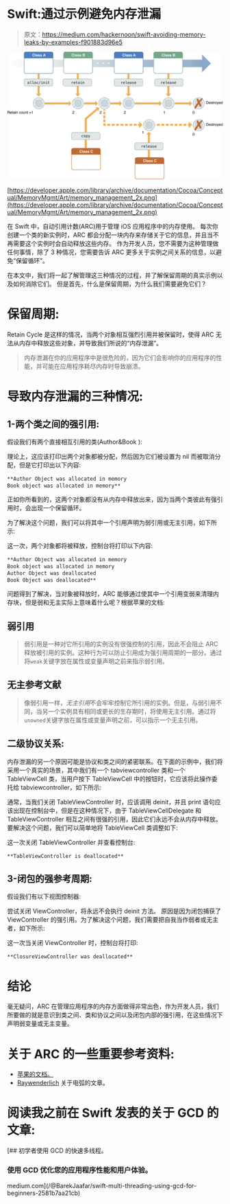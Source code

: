 # Swift:通过示例避免内存泄漏

> 原文：<https://medium.com/hackernoon/swift-avoiding-memory-leaks-by-examples-f901883d96e5>

![](img/10b0742f3dac6acfac870f999844c739.png)

[https://developer.apple.com/library/archive/documentation/Cocoa/Conceptual/MemoryMgmt/Art/memory_management_2x.png](https://developer.apple.com/library/archive/documentation/Cocoa/Conceptual/MemoryMgmt/Art/memory_management_2x.png)

在 Swift 中，自动引用计数(ARC)用于管理 iOS 应用程序中的内存使用。
每次你创建一个类的新实例时，ARC 都会分配一块内存来存储关于它的信息，并且当不再需要这个实例时会自动释放这些内存。
作为开发人员，您不需要为这种管理做任何事情，除了 3 种情况，您需要告诉 ARC 更多关于实例之间关系的信息，以避免“保留循环”。

在本文中，我们将一起了解管理这三种情况的过程，并了解保留周期的真实示例以及如何消除它们。
但是首先，什么是保留周期，为什么我们需要避免它们？

# 保留周期:

Retain Cycle 是这样的情况，当两个对象相互强烈引用并被保留时，使得 ARC 无法从内存中释放这些对象，并导致我们所说的“内存泄漏”。

> 内存泄漏在你的应用程序中是很危险的，因为它们会影响你的应用程序的性能，并可能在应用程序耗尽内存时导致崩溃。

# 导致内存泄漏的三种情况:

## **1-两个类之间的强引用:**

假设我们有两个直接相互引用的类(Author&Book ):

理论上，这应该打印出两个对象都被分配，然后因为它们被设置为 nil 而被取消分配，但是它打印出以下内容:

```
**Author Object was allocated in memory
Book object was allocated in memory**
```

正如你所看到的，这两个对象都没有从内存中释放出来，因为当两个类彼此有强引用时，会出现一个保留循环。

为了解决这个问题，我们可以将其中一个引用声明为弱引用或无主引用，如下所示:

这一次，两个对象都将被释放，控制台将打印以下内容:

```
**Author Object was allocated in memory
Book object was allocated in memory
Author Object was deallocated
Book Object was deallocated**
```

问题得到了解决，当对象被释放时，ARC 能够通过使其中一个引用变弱来清理内存块，但是弱和无主实际上意味着什么呢？根据苹果的文档:

## 弱引用

> 弱引用是一种对它所引用的实例没有很强控制的引用，因此不会阻止 ARC 释放被引用的实例。这种行为可以防止引用成为强引用周期的一部分。通过将`weak`关键字放在属性或变量声明之前来指示弱引用。

## 无主参考文献

> 像弱引用一样，*无主引用*不会牢牢控制它所引用的实例。但是，与弱引用不同，当另一个实例具有相同或更长的生存期时，将使用无主引用。通过将`unowned`关键字放在属性或变量声明之前，可以指示一个无主引用。

## **二级协议关系:**

内存泄漏的另一个原因可能是协议和类之间的紧密联系。在下面的示例中，我们将采用一个真实的场景，其中我们有一个 tabviewcontroller 类和一个 TableViewCell 类，当用户按下 TableViewCell 中的按钮时，它应该将此操作委托给 tabviewcontroller，如下所示:

通常，当我们关闭 TableViewController 时，应该调用 deinit，并且 print 语句应该出现在控制台中，但是在这种情况下，由于 TableViewCellDelegate 和 TableViewController 相互之间有很强的引用，因此它们永远不会从内存中释放。
要解决这个问题，我们可以简单地将 TableViewCell 类调整如下:

这一次关闭 TableViewController 并查看控制台:

```
**TableViewController is deallocated**
```

## 3-闭包的强参考周期:

假设我们有以下视图控制器:

尝试关闭 ViewController，将永远不会执行 deinit 方法。
原因是因为闭包捕获了 ViewController 的强引用。为了解决这个问题，我们需要把自我当作弱者或无主者，如下所示:

这一次当关闭 ViewController 时，控制台将打印:

```
**ClosureViewController was deallocated**
```

# 结论

毫无疑问，ARC 在管理应用程序的内存方面做得非常出色，作为开发人员，我们所要做的就是意识到类之间、类和协议之间以及闭包内部的强引用，在这些情况下声明弱变量或无主变量。

# 关于 ARC 的一些重要参考资料:

*   [苹果的文档。](https://docs.swift.org/swift-book/LanguageGuide/AutomaticReferenceCounting.html)
*   [Raywenderlich](https://www.raywenderlich.com/959-arc-and-memory-management-in-swift) 关于电弧的文章。

# 阅读我之前在 Swift 发表的关于 GCD 的文章:

[](/@BarekJaafar/swift-multi-threading-using-gcd-for-beginners-2581b7aa21cb) [## 初学者使用 GCD 的快速多线程。

### 使用 GCD 优化您的应用程序性能和用户体验。

medium.com](/@BarekJaafar/swift-multi-threading-using-gcd-for-beginners-2581b7aa21cb)